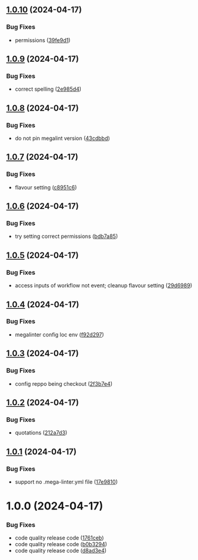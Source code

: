 ## [1.0.10](https://github.com/biosustain/code-quality-check/compare/v1.0.9...v1.0.10) (2024-04-17)


### Bug Fixes

* permissions ([39fe9d1](https://github.com/biosustain/code-quality-check/commit/39fe9d11a667c46fc4b9eeaea250af03e8ce9423))

## [1.0.9](https://github.com/biosustain/code-quality-check/compare/v1.0.8...v1.0.9) (2024-04-17)


### Bug Fixes

* correct spelling ([2e985d4](https://github.com/biosustain/code-quality-check/commit/2e985d4f1bae6542186799d9fb95e12895a7524a))

## [1.0.8](https://github.com/biosustain/code-quality-check/compare/v1.0.7...v1.0.8) (2024-04-17)


### Bug Fixes

* do not pin megalint version ([43cdbbd](https://github.com/biosustain/code-quality-check/commit/43cdbbde59fc599e54f7a2f756fc2240e3234032))

## [1.0.7](https://github.com/biosustain/code-quality-check/compare/v1.0.6...v1.0.7) (2024-04-17)


### Bug Fixes

* flavour setting ([c8951c6](https://github.com/biosustain/code-quality-check/commit/c8951c61ea3d72c8c2c52e9e3e7fcb9887ef9bd4))

## [1.0.6](https://github.com/biosustain/code-quality-check/compare/v1.0.5...v1.0.6) (2024-04-17)


### Bug Fixes

* try setting correct permissions ([bdb7a85](https://github.com/biosustain/code-quality-check/commit/bdb7a85801e9948f9c9e95a7b65c19de8f7f8906))

## [1.0.5](https://github.com/biosustain/code-quality-check/compare/v1.0.4...v1.0.5) (2024-04-17)


### Bug Fixes

* access inputs of workflow not event; cleanup flavour setting ([29d6989](https://github.com/biosustain/code-quality-check/commit/29d69899f68dd2ba51f736f0cbdae4f6bfca2067))

## [1.0.4](https://github.com/biosustain/code-quality-check/compare/v1.0.3...v1.0.4) (2024-04-17)


### Bug Fixes

* megalinter config loc env ([f92d297](https://github.com/biosustain/code-quality-check/commit/f92d2978718006cffd79429cd74b3ddee3a886de))

## [1.0.3](https://github.com/biosustain/code-quality-check/compare/v1.0.2...v1.0.3) (2024-04-17)


### Bug Fixes

* config reppo being checkout ([2f3b7e4](https://github.com/biosustain/code-quality-check/commit/2f3b7e444babca33fd16c8d191e00b8903b2be11))

## [1.0.2](https://github.com/biosustain/code-quality-check/compare/v1.0.1...v1.0.2) (2024-04-17)


### Bug Fixes

* quotations ([212a7d3](https://github.com/biosustain/code-quality-check/commit/212a7d3ec393d6c914f652a280488a3b85ef7b1a))

## [1.0.1](https://github.com/biosustain/code-quality-check/compare/v1.0.0...v1.0.1) (2024-04-17)


### Bug Fixes

* support no .mega-linter.yml file ([17e9810](https://github.com/biosustain/code-quality-check/commit/17e98103950748295f915e949cfc3b112791e3a1))

# 1.0.0 (2024-04-17)


### Bug Fixes

* code quality release code ([1761ceb](https://github.com/biosustain/code-quality-check/commit/1761ceb104087e746edb5c867df3304c9f2eac20))
* code quality release code ([b0b3294](https://github.com/biosustain/code-quality-check/commit/b0b329437f943e23d7290040577f1320ffe151a7))
* code quality release code ([d8ad3e4](https://github.com/biosustain/code-quality-check/commit/d8ad3e4e41c5660fa5219a6d1da2e785305841e6))
